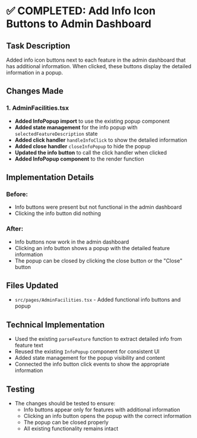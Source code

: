 # ✅ COMPLETED: Add Info Icon Buttons to Admin Dashboard

## Task Description
Added info icon buttons next to each feature in the admin dashboard that has additional information. When clicked, these buttons display the detailed information in a popup.

## Changes Made

### 1. AdminFacilities.tsx
- **Added InfoPopup import** to use the existing popup component
- **Added state management** for the info popup with `selectedFeatureDescription` state
- **Added click handler** `handleInfoClick` to show the detailed information
- **Added close handler** `closeInfoPopup` to hide the popup
- **Updated the info button** to call the click handler when clicked
- **Added InfoPopup component** to the render function

## Implementation Details

### Before:
- Info buttons were present but not functional in the admin dashboard
- Clicking the info button did nothing

### After:
- Info buttons now work in the admin dashboard
- Clicking an info button shows a popup with the detailed feature information
- The popup can be closed by clicking the close button or the "Close" button

## Files Updated
- `src/pages/AdminFacilities.tsx` - Added functional info buttons and popup

## Technical Implementation
- Used the existing `parseFeature` function to extract detailed info from feature text
- Reused the existing `InfoPopup` component for consistent UI
- Added state management for the popup visibility and content
- Connected the info button click events to show the appropriate information

## Testing
- The changes should be tested to ensure:
  - Info buttons appear only for features with additional information
  - Clicking an info button opens the popup with the correct information
  - The popup can be closed properly
  - All existing functionality remains intact
